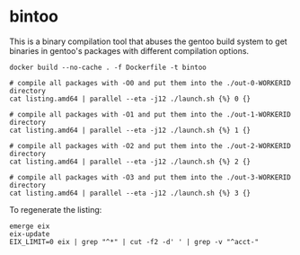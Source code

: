 # bintoo

This is a binary compilation tool that abuses the gentoo build system to get binaries in gentoo's packages with different compilation options.

```
docker build --no-cache . -f Dockerfile -t bintoo

# compile all packages with -O0 and put them into the ./out-0-WORKERID directory
cat listing.amd64 | parallel --eta -j12 ./launch.sh {%} 0 {}

# compile all packages with -O1 and put them into the ./out-1-WORKERID directory
cat listing.amd64 | parallel --eta -j12 ./launch.sh {%} 1 {}

# compile all packages with -O2 and put them into the ./out-2-WORKERID directory
cat listing.amd64 | parallel --eta -j12 ./launch.sh {%} 2 {}

# compile all packages with -O3 and put them into the ./out-3-WORKERID directory
cat listing.amd64 | parallel --eta -j12 ./launch.sh {%} 3 {}
```

To regenerate the listing:

```
emerge eix
eix-update
EIX_LIMIT=0 eix | grep "^*" | cut -f2 -d' ' | grep -v "^acct-"
```
